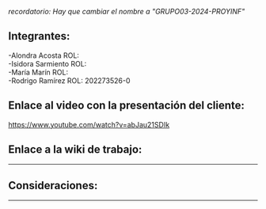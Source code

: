 *recordatorio: Hay que cambiar el nombre a "GRUPO03-2024-PROYINF"*

## Integrantes:
<p>-Alondra Acosta    ROL: <br>
-Isidora Sarmiento    ROL: <br>
-María Marín          ROL: <br>
-Rodrigo Ramírez      ROL: 202273526-0</p>

## Enlace al video con la presentación del cliente:
https://www.youtube.com/watch?v=abJau21SDIk

## Enlace a la wiki de trabajo:
---

## Consideraciones:
---
